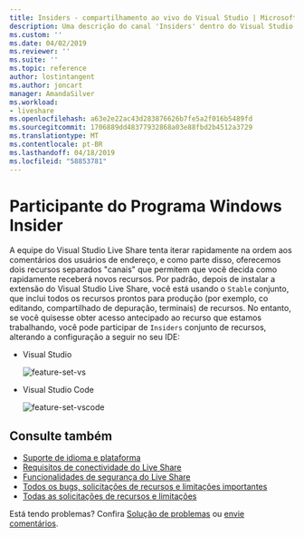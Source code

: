 ```yaml
---
title: Insiders - compartilhamento ao vivo do Visual Studio | Microsoft Docs
description: Uma descrição do canal 'Insiders' dentro do Visual Studio Live Share.
ms.custom: ''
ms.date: 04/02/2019
ms.reviewer: ''
ms.suite: ''
ms.topic: reference
author: lostintangent
ms.author: joncart
manager: AmandaSilver
ms.workload:
- liveshare
ms.openlocfilehash: a63e2e22ac43d283876626b7fe5a2f016b5489fd
ms.sourcegitcommit: 1706889dd48377932868a03e88fbd2b4512a3729
ms.translationtype: MT
ms.contentlocale: pt-BR
ms.lasthandoff: 04/18/2019
ms.locfileid: "58853781"
---
```

<!--
Copyright © Microsoft Corporation
All rights reserved.
Creative Commons Attribution 4.0 License (International): https://creativecommons.org/licenses/by/4.0/legalcode
-->

# <a name="insiders"></a>Participante do Programa Windows Insider

A equipe do Visual Studio Live Share tenta iterar rapidamente na ordem aos comentários dos usuários de endereço, e como parte disso, oferecemos dois recursos separados "canais" que permitem que você decida como rapidamente receberá novos recursos. Por padrão, depois de instalar a extensão do Visual Studio Live Share, você está usando o `Stable` conjunto, que inclui todos os recursos prontos para produção (por exemplo, co editando, compartilhado de depuração, terminais) de recursos. No entanto, se você quisesse obter acesso antecipado ao recurso que estamos trabalhando, você pode participar de `Insiders` conjunto de recursos, alterando a configuração a seguir no seu IDE:

* Visual Studio

    ![feature-set-vs](../media/feature-set-vs.png)

* Visual Studio Code 

    ![feature-set-vscode](../media/feature-set-vscode.png)

## <a name="see-also"></a>Consulte também

- [Suporte de idioma e plataforma](platform-support.md)
- [Requisitos de conectividade do Live Share](connectivity.md)
- [Funcionalidades de segurança do Live Share](security.md)
- [Todos os bugs, solicitações de recursos e limitações importantes](https://aka.ms/vsls-issues)
- [Todas as solicitações de recursos e limitações](https://aka.ms/vsls-feature-requests)

Está tendo problemas? Confira [Solução de problemas](../troubleshooting.md) ou [envie comentários](../support.md).
